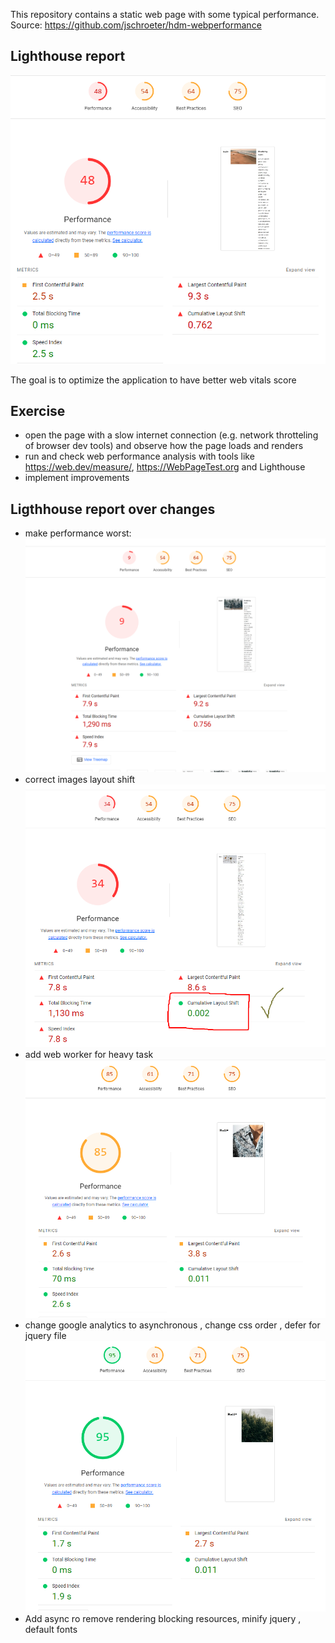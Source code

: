 This repository contains a static web page with some typical performance. Source: https://github.com/jschroeter/hdm-webperformance

## Lighthouse report

![lighthouse report](image.png)

The goal is to optimize the application to have better web vitals score

## Exercise

- open the page with a slow internet connection (e.g. network throtteling of browser dev tools) and observe how the page loads and renders
- run and check web performance analysis with tools like https://web.dev/measure/, https://WebPageTest.org and Lighthouse
- implement improvements

## Ligthhouse report over changes

- make performance worst:
  ![score 9](image-1.png)
- correct images layout shift
  ![alt text](image-2.png)
- add web worker for heavy task 
![alt text](image-3.png)
- change google analytics to asynchronous , change css order , defer for jquery file
![alt text](image-4.png)
- Add async ro remove rendering blocking resources, minify jquery , default fonts